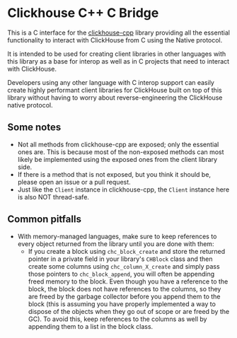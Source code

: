 Clickhouse C++ C Bridge
========================
This is a C interface for the [clickhouse-cpp](https://github.com/ClickHouse/clickhouse-cpp) library providing all
the essential functionality to interact with ClickHouse from C using the Native protocol.

It is intended to be used for creating client libraries in other languages with this library as a base for interop
as well as in C projects that need to interact with ClickHouse.

Developers using any other language with C interop support can easily create highly performant client 
libraries for ClickHouse built on top of this library without having to worry about reverse-engineering the ClickHouse 
native protocol.

## Some notes
- Not all methods from clickhouse-cpp are exposed; only the essential ones are. This is because most of the 
non-exposed methods can most likely be implemented using the exposed ones from the client library side.
- If there is a method that is not exposed, but you think it should be, please open an issue or a pull request.
- Just like the `Client` instance in clickhouse-cpp, the `Client` instance here is also NOT thread-safe.

## Common pitfalls
- With memory-managed languages, make sure to keep references to every object returned from the library until you are done with them:
  - If you create a block using `chc_block_create` and store the returned pointer in a private field in 
  your library's `CHBlock` class and then create some columns using `chc_column_X_create` and simply pass those pointers to 
  `chc_block_append`, you will often be appending freed memory to the block. Even though you have a reference to the block,
  the block does not have references to the columns, so they are freed by the garbage collector before you append them 
  to the block (this is assuming you have properly implemented a way to dispose of the objects when they go out of scope 
  or are freed by the GC). To avoid this, keep references to the columns as well by appending them to a list in the block class.
